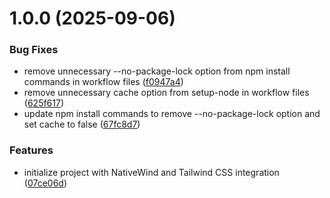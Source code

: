 # 1.0.0 (2025-09-06)

### Bug Fixes

- remove unnecessary --no-package-lock option from npm install commands in workflow files ([f0947a4](https://github.com/berlinbruno/money-trail/commit/f0947a4532a759cfd1cca4830e03a9c8a9f3f721))
- remove unnecessary cache option from setup-node in workflow files ([625f617](https://github.com/berlinbruno/money-trail/commit/625f617e9f00c141084941845e42c748a825a5b7))
- update npm install commands to remove --no-package-lock option and set cache to false ([67fc8d7](https://github.com/berlinbruno/money-trail/commit/67fc8d75a104cacc1218daa919bfb62d14b7631e))

### Features

- initialize project with NativeWind and Tailwind CSS integration ([07ce06d](https://github.com/berlinbruno/money-trail/commit/07ce06dade41638985881c4f891c26437e6ce290))
